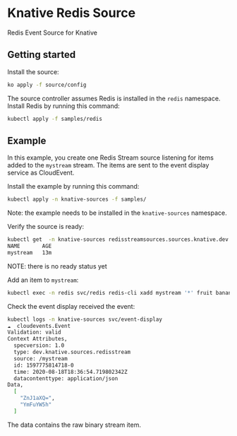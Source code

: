 # Knative Redis Source

Redis Event Source for Knative

## Getting started

Install the source:

```sh
ko apply -f source/config
```

The source controller assumes Redis is installed in the `redis` namespace.
Install Redis by running this command:

```sh
kubectl apply -f samples/redis
```

## Example

In this example, you create one Redis Stream source listening for items added to
the `mystream` stream. The items are sent to the event display service as
CloudEvent.

Install the example by running this command:

```sh
kubectl apply -n knative-sources -f samples/
```

Note: the example needs to be installed in the `knative-sources` namespace.

Verify the source is ready:

```sh
kubectl get  -n knative-sources redisstreamsources.sources.knative.dev mystream
NAME       AGE
mystream   13m
```

NOTE: there is no ready status yet

Add an item to `mystream`:

```sh
kubectl exec -n redis svc/redis redis-cli xadd mystream '*' fruit banana
```

Check the event display received the event:

```sh
kubectl logs -n knative-sources svc/event-display
☁️  cloudevents.Event
Validation: valid
Context Attributes,
  specversion: 1.0
  type: dev.knative.sources.redisstream
  source: /mystream
  id: 1597775814718-0
  time: 2020-08-18T18:36:54.719802342Z
  datacontenttype: application/json
Data,
  [
    "ZnJ1aXQ=",
    "YmFuYW5h"
  ]
```

The data contains the raw binary stream item.
